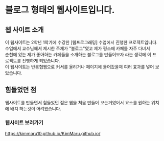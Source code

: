 # 블로그 형태의 웹사이트입니다. 
## 웹 사이트 소개 
이 웹사이트는 2학년 1학기에 수강한 [웹프로그래밍] 수업에서 진행한 프로젝트입니다.  
수업에서 교수님께서 제시한 주제가 "블로그"였고 제가 평소에 카페를 자주 다녀서  
춘천에 있는 제가 좋아하는 카페들을 소개하는 블로그를 만들어보자 라는 생각에 이 프로젝트를 진행하게 되었습니다.  
이 웹사이트는 반응협웹으로 커서를 올리거나 페이지에 들어갔을때 여러 효과를 넣어 보았습니다. 
## 힘들었던 점 
웹사이트를 만들면서 힘들었던 점은 웹을 처음 만들어 보는거였어서 
요소를 원하는 위치에 배치 하는것이 어려웠습니다. 
### 웹사이트 보러가기
https://kimmaru10.github.io/KimMaru.github.io/
